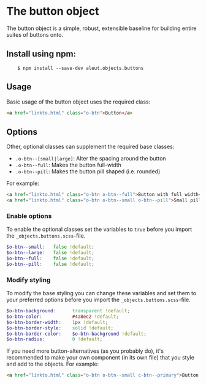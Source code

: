 # The button object

The button object is a simple, robust, extensible baseline for building
entire suites of buttons onto.

## Install using npm:

```ssh
    $ npm install --save-dev aleut.objects.buttons

```

## Usage

Basic usage of the button object uses the required class:

```html
<a href="linkto.html" class="o-btn">Button</a>
```

## Options

Other, optional classes can supplement the required base classes:

* `.o-btn--[small|large]`: Alter the spacing around the button
* `.o-btn--full`: Makes the button full-width
* `.o-btn--pill`: Makes the button pill shaped (i.e. rounded)

For example:

```html
<a href="linkto.html" class="o-btn o-btn--full">Button with full width</a>
<a href="linkto.html" class="o-btn o-btn--small o-btn--pill">Small pill-button</a>
```

### Enable options
To enable the optional classes set the variables to `true` before you import
the `_objects.buttons.scss`-file.

```scss
$o-btn--small:   false !default;
$o-btn--large:   false !default;
$o-btn--full:    false !default;
$o-btn--pill:    false !default;
```

### Modify styling
To modify the base styling you can change these variables and set them to your preferred options before you import the `_objects.buttons.scss`-file.

```scss
$o-btn-background:      transparent !default;
$o-btn-color:           #4a8ec2 !default;
$o-btn-border-width:    1px !default;
$o-btn-border-style:    solid !default;
$o-btn-border-color:    $o-btn-background !default;
$o-btn-radius:          0 !default;
```

If you need more button-alternatives (as you probably do), it's recommended to make your own component (in its own file) that you style and add to the objects.
For example:

```html
<a href="linkto.html" class="o-btn o-btn--small c-btn--primary">Button with full width</a>
```
